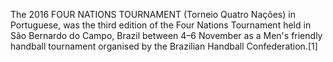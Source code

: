 The 2016 FOUR NATIONS TOURNAMENT (Torneio Quatro Nações) in Portuguese, was the third edition of the Four Nations Tournament held in São Bernardo do Campo, Brazil between 4–6 November as a Men's friendly handball tournament organised by the Brazilian Handball Confederation.[1]
